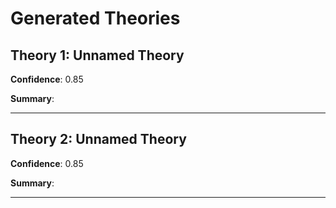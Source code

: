 # Generated Theories

## Theory 1: Unnamed Theory

**Confidence**: 0.85

**Summary**: 

---

## Theory 2: Unnamed Theory

**Confidence**: 0.85

**Summary**: 

---

